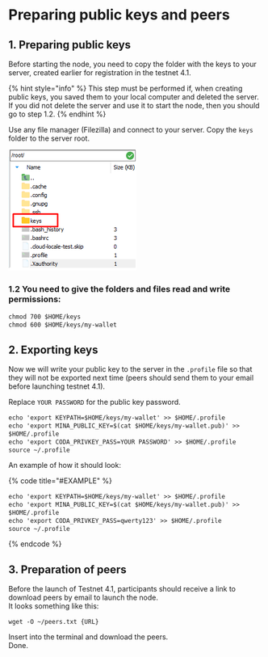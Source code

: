 # Preparing public keys and peers

## 1. Preparing public keys

Before starting the node, you need to copy the folder with the keys to your server, created earlier for registration in the testnet 4.1.

{% hint style="info" %}
This step must be performed if, when creating public keys, you saved them to your local computer and deleted the server. If you did not delete the server and use it to start the node, then you should go to step 1.2.
{% endhint %}

Use any file manager \(Filezilla\) and connect to your server. Copy the `keys` folder to the server root.

![](../../.gitbook/assets/image%20%281%29.png)

### 1.2 You need to give the folders and files read and write permissions:

```text
chmod 700 $HOME/keys
chmod 600 $HOME/keys/my-wallet
```

## 2. Exporting keys

Now we will write your public key to the server in the `.profile` file so that they will not be exported next time \(peers should send them to your email before launching testnet 4.1\).

Replace `YOUR PASSWORD` for the public key password.

```text
echo 'export KEYPATH=$HOME/keys/my-wallet' >> $HOME/.profile
echo 'export MINA_PUBLIC_KEY=$(cat $HOME/keys/my-wallet.pub)' >> $HOME/.profile
echo 'export CODA_PRIVKEY_PASS=YOUR PASSWORD' >> $HOME/.profile
source ~/.profile
```

An example of how it should look:

{% code title="\#EXAMPLE" %}
```text
echo 'export KEYPATH=$HOME/keys/my-wallet' >> $HOME/.profile
echo 'export MINA_PUBLIC_KEY=$(cat $HOME/keys/my-wallet.pub)' >> $HOME/.profile
echo 'export CODA_PRIVKEY_PASS=qwerty123' >> $HOME/.profile
source ~/.profile
```
{% endcode %}

## 3. Preparation of peers

Before the launch of Testnet 4.1, participants should receive a link to download peers by email to launch the node.   
It looks something like this:

```text
wget -O ~/peers.txt {URL}
```

Insert into the terminal and download the peers.   
Done.

